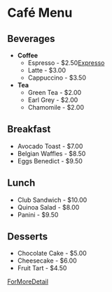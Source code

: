 # Café Menu

## Beverages
- **Coffee**
  - Espresso - $2.50[Expresso](https://docs.google.com/document/d/1Et3Ouu9EtLJXl4J1CyUILHCc9Diaqz4q6bBA3dj3g8Q/edit?usp=sharing)
  - Latte - $3.00
  - Cappuccino - $3.50
- **Tea**
  - Green Tea - $2.00
  - Earl Grey - $2.00
  - Chamomile - $2.00

## Breakfast
- Avocado Toast - $7.00
- Belgian Waffles - $8.50
- Eggs Benedict - $9.50

## Lunch
- Club Sandwich - $10.00
- Quinoa Salad - $8.00
- Panini - $9.50

## Desserts
- Chocolate Cake - $5.00
- Cheesecake - $6.00
- Fruit Tart - $4.50

[ForMoreDetail](https://docs.google.com/document/d/1Et3Ouu9EtLJXl4J1CyUILHCc9Diaqz4q6bBA3dj3g8Q/edit?usp=sharing)

